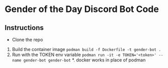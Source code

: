 # Gender of the Day Discord Bot Code

## Instructions
* Clone the repo
1. Build the container image `podman build -f Dockerfile -t gender-bot .`
2. Run with the TOKEN env variable `podman run -it -e TOKEN='<token>' --name gender-bot gender-bot`
*. docker works in place of podman

